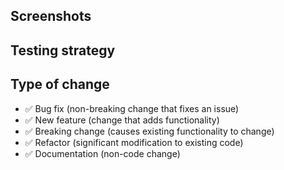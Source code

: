 [NOTE]: # ( Describe your changes in detail, why is this change required? )
[NOTE]: # ( Explain large or complex code modifications. )
[NOTE]: # ( If it fixes an open issue, please add "Fixes #XXX". )


## Screenshots
[NOTE]: # ( Do not include screenshots of your actual database! )
[TIP]:  # ( Use View -> Allow Screen Capture )

## Testing strategy
[NOTE]: # ( Please describe in detail how you tested your changes. )
[TIP]:  # ( We expect new code to be covered by unit tests and include helpful comments. )


## Type of change
[NOTE]: # ( Please remove all lines which don't apply. )
- ✅ Bug fix (non-breaking change that fixes an issue)
- ✅ New feature (change that adds functionality)
- ✅ Breaking change (causes existing functionality to change)
- ✅ Refactor (significant modification to existing code)
- ✅ Documentation (non-code change)
